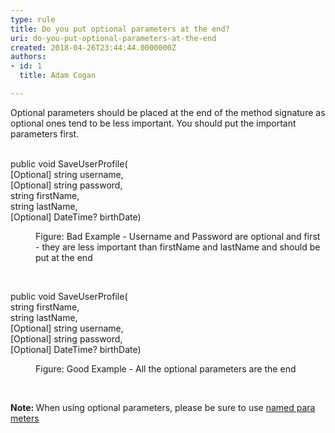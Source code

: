 ```yaml
---
type: rule
title: Do you put optional parameters at the end?
uri: do-you-put-optional-parameters-at-the-end
created: 2018-04-26T23:44:44.0000000Z
authors:
- id: 1
  title: Adam Cogan

---
```




<span class='intro'> Optional parameters should be placed at the end of the method signature as optional ones tend to be less important. You should put the important parameters first.<br><br> </span>

<p class="ssw15-rteElement-CodeArea">public void SaveUserProfile(<br>[Optional] string username,<br>[Optional] string password,<br>string firstName,<br>string lastName, <br>[Optional] DateTime? birthDate) <br></p><dd class="ssw15-rteElement-FigureBad">Figure&#58; Bad Example - Username and Password are optional and first - they are less important than firstName and lastName and should be put at the end</dd><p>​<br></p><p class="ssw15-rteElement-CodeArea">public void SaveUserProfile(<br>string firstName,<br>string lastName, <br>[Optional] string username,<br>[Optional] string password,<br>[Optional] DateTime? birthDate) <br></p><dd class="ssw15-rteElement-FigureGood">Figure&#58; Good Example - All the optional parameters are the end</dd><p>
   <br>
</p><p>
   <b>Note&#58; </b>When using optional parameters, please be sure to use&#160;<a href="/_layouts/15/FIXUPREDIRECT.ASPX?WebId=3dfc0e07-e23a-4cbb-aac2-e778b71166a2&amp;TermSetId=07da3ddf-0924-4cd2-a6d4-a4809ae20160&amp;TermId=ba22dc4c-aec4-471d-8157-0a540ddf6310">named para meters</a> <br></p>


